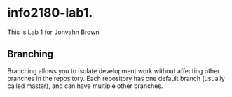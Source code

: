 # info2180-lab1.
This is Lab 1 for Johvahn Brown
## Branching
Branching allows you to isolate development work without
affecting other branches in the repository. Each repository
has one default branch (usually called master), and can have 
multiple other branches.